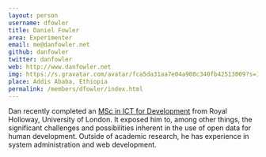 ```yaml
---
layout: person
username: dfowler
title: Daniel Fowler
area: Experimenter
email: me@danfowler.net
github: danfowler
twitter: danfowler
web: http://www.danfowler.net
img: https://s.gravatar.com/avatar/fca5da31aa7e04a908c340fb42513009?s=120
place: Addis Ababa, Ethiopia
permalink: /members/dfowler/index.html
---
```


Dan recently completed an [MSc in ICT for
Development](https://www.royalholloway.ac.uk/geography/coursefinder/mscpgdippsdict4d.aspx)
from Royal Holloway, University of London.  It exposed him to, among
other things, the significant challenges and possibilities inherent in
the use of open data for human development.  Outside of academic
research, he has experience in system administration and web
development.
